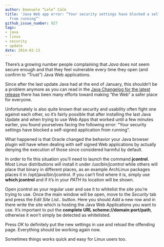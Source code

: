 ```yaml
---
author: Emanuele “Lele” Calò
title: 'Java Web app error: “Your security settings have blocked a self-signed application
  from running”'
github_issue_number: 927
tags:
- java
- linux
- security
- update
date: 2014-02-13
---
```


There’s a growing number people complaining that *Java* does not seem secure enough and that they feel vulnerable every time they open (and confirm to “Trust”) Java Web applications.

Since after the last update Java had at the end of January, this shouldn’t be a problem anymore as you can read in the [Java Changelog for the latest release](http://www.oracle.com/technetwork/java/javase/7u51-relnotes-2085002.html) there has been many efforts toward making “the Web” a safer place for everyone.

Unfortunately is also quite known that security and usability often fight one against each other, so it’s fairly possible that after installing the last Java Update and when trying to use Web Apps that worked until a few minutes earlier, you found yourselves facing the following error: “Your security settings have blocked a self-signed application from running”.

What happened is that Oracle changed the behavior your Java browser plugin will have when dealing with self signed Web applications by actually denying the execution of those since considered harmful by default.

In order to fix this situation you’ll need to launch the command **jcontrol**. Most Linux distributions will install it under */usr/bin/jcontrol* while others will place that binary in different places, as an example ArchLinux packages places it in /opt/java/bin/jcontrol. If you can’t find where it is, simply use **which jcontrol** and if it’s in your *PATH* its location will be shown.

Open jcontrol as your regular user and use it to whitelist the site you’re trying to use. Once the main window will be open, move to the *Security* tab and press the *Edit Site List..* button. Here you should *Add* a new row and in there write the site which is hosting the Java Web Applications you want to use. It’s important to put the **complete URL scheme://domain:port/path**, otherwise it won’t simply be detected as whitelisted.

Press *OK* to definitely put the new settings in use and reload the offending page. Everything should be working again now.

Sometimes things works quick and easy for Linux users too.


